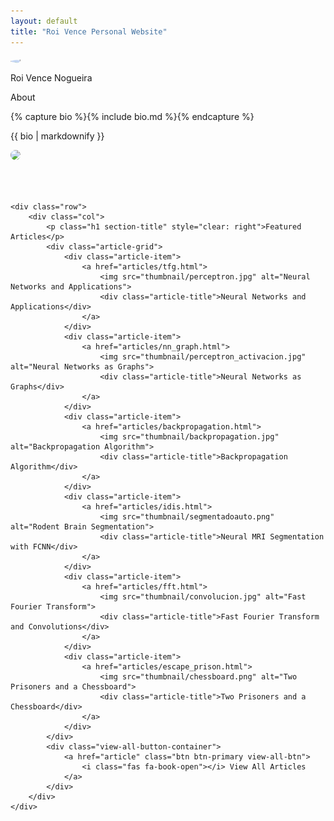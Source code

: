 ```yaml
---
layout: default
title: "Roi Vence Personal Website"
---
```


<main role="main" class="container-sm" style="max-width: 1080px">
    <div class="row">
        <div class="col">
            <p class="h1 mt-5 page-title">
                <img class="profile-img-small d-md-none" src="{{ '/assets/profile.jpg' | relative_url }}" />
                <span style="clear: right">Roi Vence Nogueira</span>
            </p>
            <p class="h4 section-title" style="clear: right">About</p>
            {% capture bio %}{% include bio.md %}{% endcapture %}
            <p>{{ bio | markdownify }}</p>
        </div>
        <div class="col-auto d-none d-md-block text-center">
            <!-- Wrap the profile image in a div to handle the wave animation -->
            <div class="profile-img-wrapper" id="profile-img-wrapper">
                <img class="profile-img" src="{{ '/assets/profile.jpg' | relative_url }}" />
                <!-- SVG Wave with multiple paths -->
                <svg class="wave" viewBox="0 0 240 240" width="240" height="240">
                    <path id="wavePath1" d="M120,120" fill="none" stroke="#007bff" stroke-width="2"/>
                    <path id="wavePath2" d="M120,120" fill="none" stroke="#00ff00" stroke-width="2"/>
                    <path id="wavePath3" d="M120,120" fill="none" stroke="#ff0000" stroke-width="2"/>
                </svg>
            </div>
            <div class="social-icons">
                <a href="mailto:roi.vence@gmail.com" title="Email"><i class="fas fa-envelope"></i></a>
                <a href="https://www.linkedin.com/in/roivence" title="LinkedIn"><i class="fab fa-linkedin"></i></a>
                <a href="https://github.com/RoidaVinci" title="GitHub"><i class="fab fa-github"></i></a>
            </div>
        </div>
    </div>
    
    <div class="row">
        <div class="col">
            <p class="h1 section-title" style="clear: right">Featured Articles</p>
            <div class="article-grid">
                <div class="article-item">
                    <a href="articles/tfg.html">
                        <img src="thumbnail/perceptron.jpg" alt="Neural Networks and Applications">
                        <div class="article-title">Neural Networks and Applications</div>
                    </a>
                </div>
                <div class="article-item">
                    <a href="articles/nn_graph.html">
                        <img src="thumbnail/perceptron_activacion.jpg" alt="Neural Networks as Graphs">
                        <div class="article-title">Neural Networks as Graphs</div>
                    </a>
                </div>
                <div class="article-item">
                    <a href="articles/backpropagation.html">
                        <img src="thumbnail/backpropagation.jpg" alt="Backpropagation Algorithm">
                        <div class="article-title">Backpropagation Algorithm</div>
                    </a>
                </div>
                <div class="article-item">
                    <a href="articles/idis.html">
                        <img src="thumbnail/segmentadoauto.png" alt="Rodent Brain Segmentation">
                        <div class="article-title">Neural MRI Segmentation with FCNN</div>
                    </a>
                </div>
                <div class="article-item">
                    <a href="articles/fft.html">
                        <img src="thumbnail/convolucion.jpg" alt="Fast Fourier Transform">
                        <div class="article-title">Fast Fourier Transform and Convolutions</div>
                    </a>
                </div>
                <div class="article-item">
                    <a href="articles/escape_prison.html">
                        <img src="thumbnail/chessboard.png" alt="Two Prisoners and a Chessboard">
                        <div class="article-title">Two Prisoners and a Chessboard</div>
                    </a>
                </div>
            </div>
            <div class="view-all-button-container">
                <a href="article" class="btn btn-primary view-all-btn">
                    <i class="fas fa-book-open"></i> View All Articles
                </a>
            </div>
        </div>
    </div>
</main>



<!-- Include the JavaScript here -->
<script>
document.addEventListener("DOMContentLoaded", function() {
    const baseR = 100; // Base radius
    const A = 20;      // Amplitude of the wave
    const n = 5;       // Number of oscillations
    const points = 360; // Number of points to calculate
    const duration = 3000; // Duration of the animation in milliseconds

    let startTime = null;

    function animateWave(time) {
        if (!startTime) startTime = time;
        let elapsed = time - startTime;
        let progress = (elapsed % duration) / duration;

        // Animate radius with different offsets
        let R1 = baseR + 20 * Math.sin(progress * 2 * Math.PI);
        let R2 = baseR + 20 * Math.sin((progress + 0.33) * 2 * Math.PI);
        let R3 = baseR + 20 * Math.sin((progress + 0.66) * 2 * Math.PI);

        function generatePath(R, pathId) {
            let d = "M";
            for (let i = 0; i <= points; i++) {
                let t = (i / points) * 2 * Math.PI;
                let x = (R + A * Math.sin(n * t)) * Math.cos(t) + 120;
                let y = (R + A * Math.sin(n * t)) * Math.sin(t) + 120;
                d += `${x},${y} `;
            }
            document.getElementById(pathId).setAttribute("d", d);
        }

        generatePath(R1, "wavePath1");
        generatePath(R2, "wavePath2");
        generatePath(R3, "wavePath3");

        requestAnimationFrame(animateWave);
    }

    requestAnimationFrame(animateWave);
});

</script>

<!-- CSS for styling -->
<link rel="stylesheet" href="https://cdnjs.cloudflare.com/ajax/libs/font-awesome/6.0.0-beta3/css/all.min.css">

<style>
    .social-icons {
        margin-top: 10px;
    }
    .social-icons a {
        margin: 0 10px;
        color: #000;
        font-size: 1.5rem;
    }
    .profile-img-small, .profile-img {
        display: block;
        margin: 0 auto 10px;
        border-radius: 50%; /* Ensure the image is round */
    }
    .profile-img-wrapper {
        position: relative;
        display: inline-block;
    }
    .wave {
        position: absolute;
        top: 50%;
        left: 50%;
        transform: translate(-50%, -50%);
        pointer-events: none; /* Ensure the waves don't interfere with clicks */
    }
    .playing .wave {
        display: block;
    }
</style>

